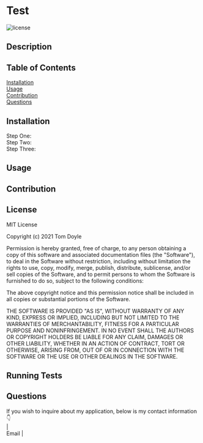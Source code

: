 
# Test
![license](https://img.shields.io/badge/license-MIT-green.svg)
## Description
  
  
  
  
## Table of Contents
[Installation](#Installation)  
[Usage](#Usage)  
[Contribution](#Contribution)  
[Questions](#Questions)  
## Installation
Step One:   
Step Two:   
Step Three:   
## Usage
  
  
## Contribution

## License
MIT License

Copyright (c) 2021 Tom Doyle

Permission is hereby granted, free of charge, to any person obtaining a copy
of this software and associated documentation files (the "Software"), to deal
in the Software without restriction, including without limitation the rights
to use, copy, modify, merge, publish, distribute, sublicense, and/or sell
copies of the Software, and to permit persons to whom the Software is
furnished to do so, subject to the following conditions:

The above copyright notice and this permission notice shall be included in all
copies or substantial portions of the Software.

THE SOFTWARE IS PROVIDED "AS IS", WITHOUT WARRANTY OF ANY KIND, EXPRESS OR
IMPLIED, INCLUDING BUT NOT LIMITED TO THE WARRANTIES OF MERCHANTABILITY,
FITNESS FOR A PARTICULAR PURPOSE AND NONINFRINGEMENT. IN NO EVENT SHALL THE
AUTHORS OR COPYRIGHT HOLDERS BE LIABLE FOR ANY CLAIM, DAMAGES OR OTHER
LIABILITY, WHETHER IN AN ACTION OF CONTRACT, TORT OR OTHERWISE, ARISING FROM,
OUT OF OR IN CONNECTION WITH THE SOFTWARE OR THE USE OR OTHER DEALINGS IN THE
SOFTWARE.
## Running Tests

## Questions
If you wish to inquire about my application, below is my contact information 👇  
 |   
Email | 